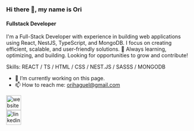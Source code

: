 ### Hi there 👋, my name is Ori
#### Fullstack Developer

I'm a Full-Stack Developer with experience in building web applications using React, NestJS, TypeScript, and MongoDB. I focus on creating efficient, scalable, and user-friendly solutions.
🚀 Always learning, optimizing, and building. Looking for opportunities to grow and contribute!

Skills: REACT / TS / HTML / CSS / NEST.JS / SASSS / MONGODB  

- 🔭 I’m currently working on this page. 
- 📫 How to reach me: orihaguel@gmail.com 

[<img src='https://cdn.jsdelivr.net/npm/simple-icons@3.0.1/icons/icloud.svg' alt='website' height='40'>](https://www.orihaguel.com)  
[<img src='https://cdn.jsdelivr.net/npm/simple-icons@3.0.1/icons/linkedin.svg' alt='linkedin' height='40'>](www.linkedin.com/in/ori-haguel-2580622a9)  

